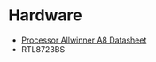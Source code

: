 Hardware
==

- [Processor Allwinner A8 Datasheet](https://linux-sunxi.org/images/e/eb/A13_Datasheet.pdf)
- RTL8723BS


